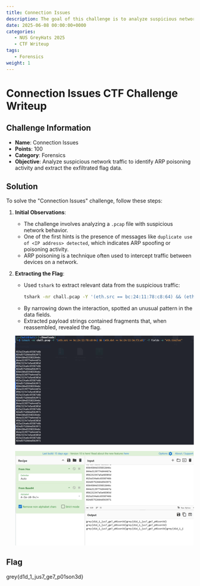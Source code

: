 ```yaml
---
title: Connection Issues
description: The goal of this challenge is to analyze suspicious network traffic to identify ARP poisoning activity and extract the exfiltrated flag data.
date: 2025-06-08 00:00:00+0000
categories:
   - NUS GreyHats 2025
   - CTF Writeup
tags:
   - Forensics
weight: 1     
---
```

# Connection Issues CTF Challenge Writeup

## Challenge Information
- **Name**: Connection Issues  
- **Points**: 100  
- **Category**: Forensics  
- **Objective**: Analyze suspicious network traffic to identify ARP poisoning activity and extract the exfiltrated flag data.

## Solution
To solve the "Connection Issues" challenge, follow these steps:

1. **Initial Observations**:
   - The challenge involves analyzing a `.pcap` file with suspicious network behavior.
   - One of the first hints is the presence of messages like `duplicate use of <IP address> detected`, which indicates ARP spoofing or poisoning activity.
   - ARP poisoning is a technique often used to intercept traffic between devices on a network.

2. **Extracting the Flag**:
   - Used `tshark` to extract relevant data from the suspicious traffic:
     ```bash
     tshark -nr chall.pcap -Y '(eth.src == bc:24:11:78:c8:64) && (eth.dst == bc:24:11:3e:f3:a5)' -T fields -e "eth.trailer" 
     ```
   - By narrowing down the interaction, spotted an unusual pattern in the data fields.
   - Extracted payload strings contained fragments that, when reassembled, revealed the flag.


    ![Extracted](extraction.png)


    ![Flag](flag.png)

## Flag
grey{d1d_1_jus7_ge7_p01son3d}
